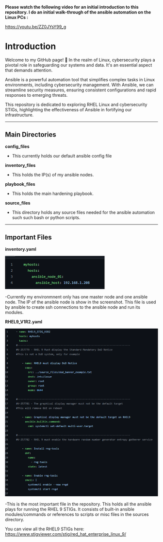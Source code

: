 **Please watch the following video for an initial introduction to this repository. I do an initial walk-through of the ansible automation on the Linux PCs :**


https://youtu.be/ZZ0JYsY99_g

# Introduction

Welcome to my GitHub page! 🚀 In the realm of Linux, cybersecurity plays a pivotal role in safeguarding our systems and data. It's an essential aspect that demands attention.

Ansible is a powerful automation tool that simplifies complex tasks in Linux environments, including cybersecurity management. With Ansible, we can streamline security measures, ensuring consistent configurations and rapid responses to emerging threats. 

This repository is dedicated to exploring RHEL Linux and cybersecurity STIGs, highlighting the effectiveness of Ansible in fortifying our infrastructure. 

-------------------------------------------------------------------------------------------------------------------------------------------------------------------------


## Main Directories

**config_files**
- This currently holds our default ansible config file

**inventory_files**
- This holds the IP(s) of my ansible nodes. 

**playbook_files**
- This holds the main hardening playbook.

**source_files**
- This directory holds any source files needed for the ansible automation such such bash or python scripts.


-------------------------------------------------------------------------------------------------------------------------------------------------------------------------

## Important Files

  **inventory.yaml**

![alt text](https://github.com/andrewumana76/Ansible_Demo/blob/main/pictures/inventory_yaml.png)

-Currently my environmnent only has one master node and one ansible node. The IP of the ansible node is show in the screenshot. This file is used by ansible to create ssh connections to the ansible node and run its modules.


**RHEL9_V1R2.yaml**

![alt text](https://github.com/andrewumana76/Ansible_Demo/blob/main/pictures/RHEL_9_STIG_yaml.png)

-This is the most important file in the repository. This holds all the ansible plays for running the RHEL 9 STIGs. It consists of built-in ansible modules/commands or references to scripts or misc files in the sources directory. 

You can view all the RHEL9 STIGs here: https://www.stigviewer.com/stig/red_hat_enterprise_linux_9/
